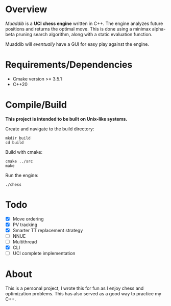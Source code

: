 # Overview
*Muaddib* is a **UCI chess engine** written in C++. The engine analyzes future positions and returns the optimal move. This is done using a minimax alpha-beta pruning search algorithm, along with a static evaluation function.

Muaddib will *eventually* have a GUI for easy play against the engine.

# Requirements/Dependencies
- Cmake version >= 3.5.1
- C++20

# Compile/Build
**This project is intended to be built on Unix-like systems.**

Create and navigate to the build directory:
```
mkdir build
cd build
```
Build with cmake:
```
cmake ../src
make
```
Run the engine:
```
./chess
```

# Todo
- [X] Move ordering
- [X] PV tracking
- [X] Smarter TT replacement strategy
- [ ] NNUE
- [ ] Multithread
- [X] CLI
- [ ] UCI complete implementation

# About
This is a personal project, I wrote this for fun as I enjoy chess and optimization problems. This has also served as a good way to practice my C++.

